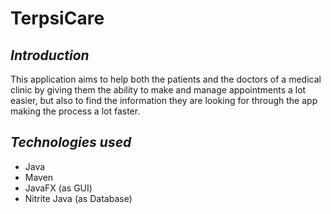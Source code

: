 # TerpsiCare
## _Introduction_
This application aims to help both the patients and the doctors of a medical clinic by giving them the ability to make and manage appointments a lot easier, but also to find the information they are looking for through the app making the process a lot faster.
## _Technologies used_
* Java
* Maven
* JavaFX (as GUI)
* Nitrite Java (as Database)